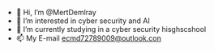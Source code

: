 - 👋 Hi, I’m @MertDemlray
- 👀 I’m interested in cyber security and AI
- 🌱 I’m currently studying in a cyber security hisghscshool
- 📫 My E-mail ecmd72789009@outlook.con

<!---
MertDemlray/MertDemlray is a ✨ special ✨ repository because its `README.md` (this file) appears on your GitHub profile.
You can click the Preview link to take a look at your changes.
--->
